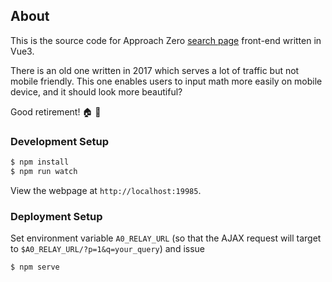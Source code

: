 ## About

This is the source code for Approach Zero [search page](https://approach0.xyz/search) front-end written in Vue3.

There is an old one written in 2017 which serves a lot of traffic but not mobile friendly.
This one enables users to input math more easily on mobile device, and it should look more beautiful?

Good retirement! :house: :older_man:

### Development Setup
```sh
$ npm install
$ npm run watch
```
View the webpage at `http://localhost:19985`.

### Deployment Setup
Set environment variable `A0_RELAY_URL` (so that the AJAX request will target to `$A0_RELAY_URL/?p=1&q=your_query`) and issue
```sh
$ npm serve
```
